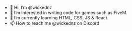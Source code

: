- 👋 Hi, I’m @wickednz
- 👀 I’m interested in writing code for games such as FiveM.
- 🌱 I’m currently learning HTML, CSS, JS & React.
- 📫 How to reach me @wickednz on Discord

